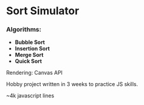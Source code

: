 # Sort Simulator

### Algorithms:
- **Bubble Sort**
- **Insertion Sort**
- **Merge Sort**
- **Quick Sort**

Rendering: Canvas API

Hobby project written in 3 weeks to practice JS skills.

~4k javascript lines
